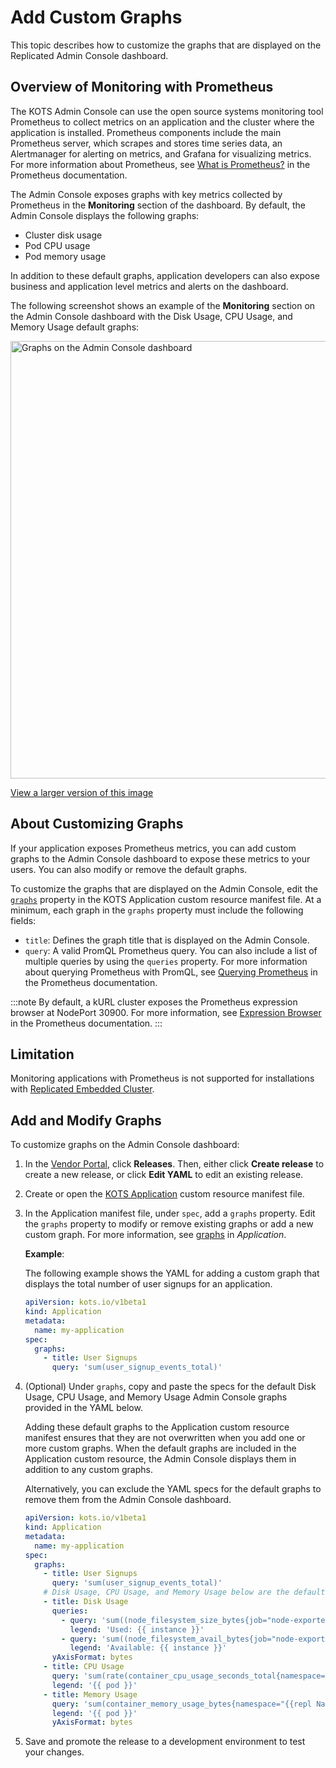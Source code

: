 # Add Custom Graphs

This topic describes how to customize the graphs that are displayed on the Replicated Admin Console dashboard.

## Overview of Monitoring with Prometheus

The KOTS Admin Console can use the open source systems monitoring tool Prometheus to collect metrics on an application and the cluster where the application is installed. Prometheus components include the main Prometheus server, which scrapes and stores time series data, an Alertmanager for alerting on metrics, and Grafana for visualizing metrics. For more information about Prometheus, see [What is Prometheus?](https://prometheus.io/docs/introduction/overview/) in the Prometheus documentation.

The Admin Console exposes graphs with key metrics collected by Prometheus in the **Monitoring** section of the dashboard. By default, the Admin Console displays the following graphs:

* Cluster disk usage
* Pod CPU usage
* Pod memory usage

In addition to these default graphs, application developers can also expose business and application level metrics and alerts on the dashboard.

The following screenshot shows an example of the **Monitoring** section on the Admin Console dashboard with the Disk Usage, CPU Usage, and Memory Usage default graphs:

<img alt="Graphs on the Admin Console dashboard" src="/images/kotsadm-dashboard-graph.png" width="700px"/> 

[View a larger version of this image](/images/kotsadm-dashboard-graph.png)

## About Customizing Graphs

If your application exposes Prometheus metrics, you can add custom graphs to the Admin Console dashboard to expose these metrics to your users. You can also modify or remove the default graphs.

To customize the graphs that are displayed on the Admin Console, edit the [`graphs`](/reference/custom-resource-application#graphs) property in the KOTS Application custom resource manifest file. At a minimum, each graph in the `graphs` property must include the following fields:
* `title`: Defines the graph title that is displayed on the Admin Console.
* `query`: A valid PromQL Prometheus query. You can also include a list of multiple queries by using the `queries` property. For more information about querying Prometheus with PromQL, see [Querying Prometheus](https://prometheus.io/docs/prometheus/latest/querying/basics/) in the Prometheus documentation.

:::note
By default, a kURL cluster exposes the Prometheus expression browser at NodePort 30900. For more information, see [Expression Browser](https://prometheus.io/docs/visualization/browser/) in the Prometheus documentation.
:::

## Limitation

Monitoring applications with Prometheus is not supported for installations with [Replicated Embedded Cluster](/vendor/embedded-overview).

## Add and Modify Graphs

To customize graphs on the Admin Console dashboard:

1. In the [Vendor Portal](https://vendor.replicated.com/), click **Releases**. Then, either click **Create release** to create a new release, or click **Edit YAML** to edit an existing release.

1. Create or open the [KOTS Application](/reference/custom-resource-application) custom resource manifest file.

1. In the Application manifest file, under `spec`, add a `graphs` property. Edit the `graphs` property to modify or remove existing graphs or add a new custom graph. For more information, see [graphs](/reference/custom-resource-application#graphs) in _Application_.

   **Example**:

   The following example shows the YAML for adding a custom graph that displays the total number of user signups for an application.

   ```yaml
   apiVersion: kots.io/v1beta1
   kind: Application
   metadata:
     name: my-application
   spec:
     graphs:
       - title: User Signups
         query: 'sum(user_signup_events_total)'        
   ```

1. (Optional) Under `graphs`, copy and paste the specs for the default Disk Usage, CPU Usage, and Memory Usage Admin Console graphs provided in the YAML below.

   Adding these default graphs to the Application custom resource manifest ensures that they are not overwritten when you add one or more custom graphs. When the default graphs are included in the Application custom resource, the Admin Console displays them in addition to any custom graphs.

   Alternatively, you can exclude the YAML specs for the default graphs to remove them from the Admin Console dashboard.

   ```yaml
   apiVersion: kots.io/v1beta1
   kind: Application
   metadata:
     name: my-application
   spec:
     graphs:
       - title: User Signups
         query: 'sum(user_signup_events_total)'
       # Disk Usage, CPU Usage, and Memory Usage below are the default graphs
       - title: Disk Usage
         queries:
           - query: 'sum((node_filesystem_size_bytes{job="node-exporter",fstype!="",instance!=""} - node_filesystem_avail_bytes{job="node-exporter", fstype!=""})) by (instance)'
             legend: 'Used: {{ instance }}'
           - query: 'sum((node_filesystem_avail_bytes{job="node-exporter",fstype!="",instance!=""})) by (instance)'
             legend: 'Available: {{ instance }}'
         yAxisFormat: bytes
       - title: CPU Usage
         query: 'sum(rate(container_cpu_usage_seconds_total{namespace="{{repl Namespace}}",container!="POD",pod!=""}[5m])) by (pod)'
         legend: '{{ pod }}'
       - title: Memory Usage
         query: 'sum(container_memory_usage_bytes{namespace="{{repl Namespace}}",container!="POD",pod!=""}) by (pod)'
         legend: '{{ pod }}'
         yAxisFormat: bytes
      ```   
1. Save and promote the release to a development environment to test your changes.